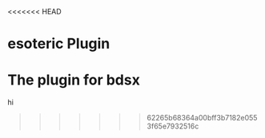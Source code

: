 <<<<<<< HEAD

# esoteric Plugin
The plugin for bdsx
=======
hi
>>>>>>> 62265b68364a00bff3b7182e0553f65e7932516c
